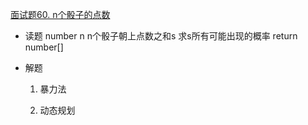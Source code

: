[面试题60. n个骰子的点数](https://leetcode-cn.com/problems/nge-tou-zi-de-dian-shu-lcof/)

- 读题
    number n
    n个骰子朝上点数之和s
    求s所有可能出现的概率
    return number[]

- 解题
    1. 暴力法
    
    2. 动态规划